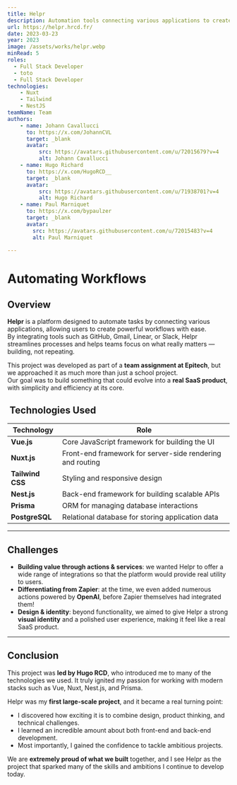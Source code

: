 ```yaml
---
title: Helpr
description: Automation tools connecting various applications to create powerful workflows
url: https://helpr.hrcd.fr/
date: 2023-03-23
year: 2023
image: /assets/works/helpr.webp
minRead: 5
roles:
  - Full Stack Developer
  - toto
  - Full Stack Developer
technologies:
    - Nuxt
    - Tailwind
    - NestJS
teamName: Team
authors:
    - name: Johann Cavallucci
      to: https://x.com/JohannCVL
      target: _blank
      avatar:
          src: https://avatars.githubusercontent.com/u/72015679?v=4
          alt: Johann Cavallucci
    - name: Hugo Richard
      to: https://x.com/HugoRCD__
      target: _blank
      avatar:
          src: https://avatars.githubusercontent.com/u/71938701?v=4
          alt: Hugo Richard
    - name: Paul Marniquet
      to: https://x.com/bypaulzer
      target: _blank
      avatar:
        src: https://avatars.githubusercontent.com/u/72015483?v=4
        alt: Paul Marniquet

---
```

#  Automating Workflows

## Overview

**Helpr** is a platform designed to automate tasks by connecting various applications, allowing users to create powerful workflows with ease.  
By integrating tools such as GitHub, Gmail, Linear, or Slack, Helpr streamlines processes and helps teams focus on what really matters — building, not repeating.

This project was developed as part of a **team assignment at Epitech**, but we approached it as much more than just a school project.  
Our goal was to build something that could evolve into a **real SaaS product**, with simplicity and efficiency at its core.

## ️ Technologies Used

| Technology      | Role |
|-----------------|------|
| **Vue.js**      | Core JavaScript framework for building the UI |
| **Nuxt.js**     | Front-end framework for server-side rendering and routing |
| **Tailwind CSS**| Styling and responsive design |
| **Nest.js**     | Back-end framework for building scalable APIs |
| **Prisma**      | ORM for managing database interactions |
| **PostgreSQL**  | Relational database for storing application data |

---

## Challenges

- **Building value through actions & services**: we wanted Helpr to offer a wide range of integrations so that the platform would provide real utility to users.
- **Differentiating from Zapier**: at the time, we even added numerous actions powered by **OpenAI**, before Zapier themselves had integrated them!
- **Design & identity**: beyond functionality, we aimed to give Helpr a strong **visual identity** and a polished user experience, making it feel like a real SaaS product.

---

## Conclusion

This project was **led by Hugo RCD**, who introduced me to many of the technologies we used. It truly ignited my passion for working with modern stacks such as Vue, Nuxt, Nest.js, and Prisma.

Helpr was my **first large-scale project**, and it became a real turning point:
- I discovered how exciting it is to combine design, product thinking, and technical challenges.
- I learned an incredible amount about both front-end and back-end development.
- Most importantly, I gained the confidence to tackle ambitious projects.

We are **extremely proud of what we built** together, and I see Helpr as the project that sparked many of the skills and ambitions I continue to develop today. 
